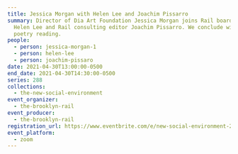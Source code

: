 ```yaml
---
title: Jessica Morgan with Helen Lee and Joachim Pissarro
summary: Director of Dia Art Foundation Jessica Morgan joins Rail board member
  Helen Lee and Rail consulting editor Joachim Pissarro. We conclude with a
  poetry reading.
people:
  - person: jessica-morgan-1
  - person: helen-lee
  - person: joachim-pissaro
date: 2021-04-30T13:00:00-0500
end_date: 2021-04-30T14:30:00-0500
series: 288
collections:
  - the-new-social-environment
event_organizer:
  - the-brooklyn-rail
event_producer:
  - the-brooklyn-rail
registration_url: https://www.eventbrite.com/e/new-social-environment-288-jessica-morgan-tickets-151863829803
event_platform:
  - zoom
---
```

